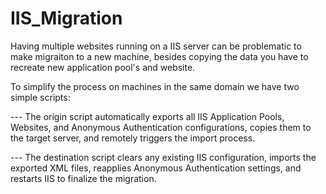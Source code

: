 # IIS_Migration

Having multiple websites running on a IIS server can be problematic to make migraiton to a new machine, besides copying the data you have to recreate new application pool's and website.

To simplify the process on machines in the same domain we have two simple scripts:

--- The origin script automatically exports all IIS Application Pools, Websites, and Anonymous Authentication configurations, copies them to the target server, and remotely triggers the import process.

--- The destination script clears any existing IIS configuration, imports the exported XML files, reapplies Anonymous Authentication settings, and restarts IIS to finalize the migration.

